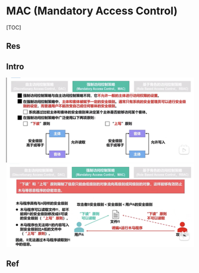 # MAC (Mandatory Access Control)

[TOC]



## Res


## Intro
![](../../../../../../Assets/Pics/Screenshot%202023-03-26%20at%205.32.56%20PM.png)
![](../../../../../../Assets/Pics/Screenshot%202023-03-26%20at%205.33.07%20PM.png)

## Ref

